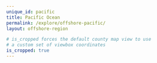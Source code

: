```yaml
---
unique_id: pacific
title: Pacific Ocean
permalink: /explore/offshore-pacific/
layout: offshore-region

# is_cropped forces the default county map view to use
# a custom set of viewbox coordinates
is_cropped: true
---
```

